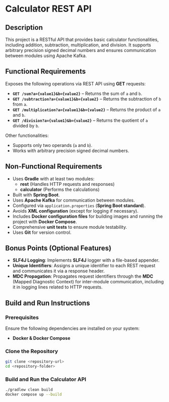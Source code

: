 # **Calculator REST API**  

## **Description**  
This project is a RESTful API that provides basic calculator functionalities, including addition, subtraction, multiplication, and division. It supports arbitrary precision signed decimal numbers and ensures communication between modules using Apache Kafka.  

## **Functional Requirements**  
Exposes the following operations via REST API using **GET** requests:  

- **`GET /sum?a={value1}&b={value2}`** – Returns the sum of `a` and `b`.  
- **`GET /subtraction?a={value1}&b={value2}`** – Returns the subtraction of `b` from `a`.  
- **`GET /multiplication?a={value1}&b={value2}`** – Returns the product of `a` and `b`.  
- **`GET /division?a={value1}&b={value2}`** – Returns the quotient of `a` divided by `b`.  

Other functionalities:  

- Supports only two operands (`a` and `b`).  
- Works with arbitrary precision signed decimal numbers.  

## **Non-Functional Requirements**  
- Uses **Gradle** with at least two modules:  
  - **rest** (Handles HTTP requests and responses)  
  - **calculator** (Performs the calculations)  
- Built with **Spring Boot**.  
- Uses **Apache Kafka** for communication between modules.  
- Configured via `application.properties` (**Spring Boot standard**).  
- Avoids **XML configuration** (except for logging if necessary).  
- Includes **Docker configuration files** for building images and running the project with **Docker Compose**.  
- Comprehensive **unit tests** to ensure module testability.  
- Uses **Git** for version control.  

## **Bonus Points (Optional Features)**  
- **SLF4J Logging**: Implements **SLF4J** logger with a file-based appender.  
- **Unique Identifiers**: Assigns a unique identifier to each REST request and communicates it via a response header.  
- **MDC Propagation**: Propagates request identifiers through the **MDC** (Mapped Diagnostic Context) for inter-module communication, including it in logging lines related to HTTP requests.  

## **Build and Run Instructions**  

### **Prerequisites**  
Ensure the following dependencies are installed on your system:  

- **Docker & Docker Compose**  

### **Clone the Repository**  
```sh
git clone <repository-url>
cd <repository-folder>
```

### **Build and Run the Calculator API**
```sh
./gradlew clean build
docker compose up --build
```

